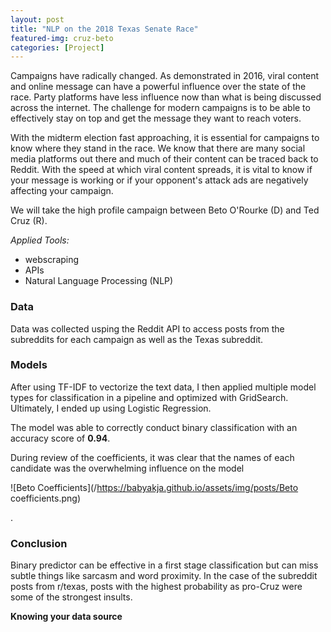 ```yaml
---
layout: post
title: "NLP on the 2018 Texas Senate Race"
featured-img: cruz-beto
categories: [Project]
---
```


Campaigns have radically changed. As demonstrated in 2016, viral content and online message can have a powerful influence over the state of the race. Party platforms have less influence now than what is being discussed across the internet. The challenge for modern campaigns is to be able to effectively stay on top and get the message they want to reach voters.

With the midterm election fast approaching, it is essential for campaigns to know where they stand in the race. We know that there are many social media platforms out there and much of their content can be traced back to Reddit. With the speed at which viral content spreads, it is vital to know if your message is working or if your opponent's attack ads are negatively affecting your campaign.

We will take the high profile campaign between Beto O'Rourke (D) and Ted Cruz (R).

_Applied Tools:_

- webscraping
- APIs
- Natural Language Processing (NLP)

### Data

Data was collected usping the Reddit API to access posts from the subreddits for each campaign as well as the Texas subreddit.

### Models

After using TF-IDF to vectorize the text data, I then applied multiple model types for classification in a pipeline and optimized with GridSearch. Ultimately, I ended up using Logistic Regression.

The model was able to correctly conduct binary classification with an accuracy score of **0.94**.

During review of the coefficients, it was clear that the names of each candidate was the overwhelming influence on the model

![Beto Coefficients](/https://babyakja.github.io/assets/img/posts/Beto coefficients.png)


.
### Conclusion

Binary predictor can be effective in a first stage classification but can miss subtle things like sarcasm and word proximity. In the case of the subreddit posts from r/texas, posts with the highest probability as pro-Cruz were some of the strongest insults.

__Knowing your data source__
